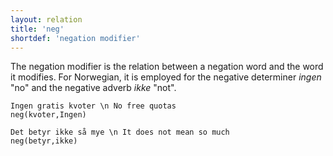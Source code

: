 ```yaml
---
layout: relation
title: 'neg'
shortdef: 'negation modifier'
---
```


The negation modifier is the relation between a negation word and the word it modifies. For Norwegian, it is employed for the negative determiner *ingen* "no" and the negative adverb *ikke* "not".

~~~ sdparse
Ingen gratis kvoter \n No free quotas
neg(kvoter,Ingen)
~~~

~~~ sdparse
Det betyr ikke så mye \n It does not mean so much
neg(betyr,ikke)
~~~


